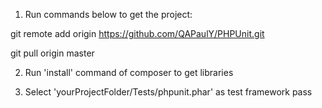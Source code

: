 1) Run commands below to get the project:

git remote add origin https://github.com/QAPaulY/PHPUnit.git

git pull origin master


2) Run 'install' command of composer to get libraries

3) Select 'yourProjectFolder/Tests/phpunit.phar' as test framework pass
